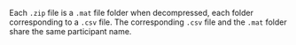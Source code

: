 Each `.zip` file is a  `.mat` file folder when decompressed, each folder corresponding to a `.csv` file. The corresponding `.csv` file and the `.mat` folder share the same participant name.
